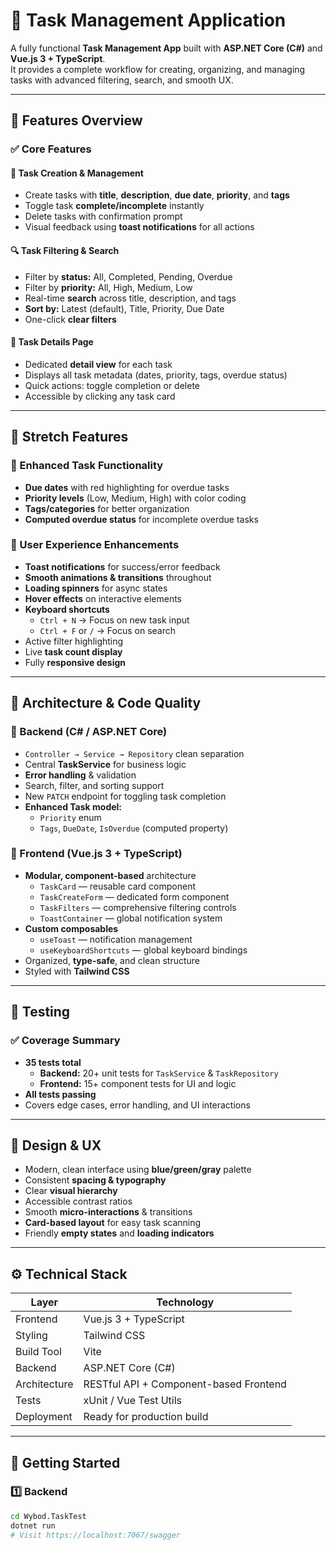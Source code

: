 # 🧩 Task Management Application

A fully functional **Task Management App** built with **ASP.NET Core (C#)** and **Vue.js 3 + TypeScript**.  
It provides a complete workflow for creating, organizing, and managing tasks with advanced filtering, search, and smooth UX.

---

## 🚀 Features Overview

### ✅ Core Features
#### 📝 Task Creation & Management
- Create tasks with **title**, **description**, **due date**, **priority**, and **tags**
- Toggle task **complete/incomplete** instantly
- Delete tasks with confirmation prompt
- Visual feedback using **toast notifications** for all actions

#### 🔍 Task Filtering & Search
- Filter by **status:** All, Completed, Pending, Overdue  
- Filter by **priority:** All, High, Medium, Low  
- Real-time **search** across title, description, and tags  
- **Sort by:** Latest (default), Title, Priority, Due Date  
- One-click **clear filters**

#### 📄 Task Details Page
- Dedicated **detail view** for each task  
- Displays all task metadata (dates, priority, tags, overdue status)  
- Quick actions: toggle completion or delete  
- Accessible by clicking any task card

---

## 🌟 Stretch Features
### 🧠 Enhanced Task Functionality
- **Due dates** with red highlighting for overdue tasks  
- **Priority levels** (Low, Medium, High) with color coding  
- **Tags/categories** for better organization  
- **Computed overdue status** for incomplete overdue tasks

### 💎 User Experience Enhancements
- **Toast notifications** for success/error feedback  
- **Smooth animations & transitions** throughout  
- **Loading spinners** for async states  
- **Hover effects** on interactive elements  
- **Keyboard shortcuts**
  - `Ctrl + N` → Focus on new task input  
  - `Ctrl + F` or `/` → Focus on search  
- Active filter highlighting  
- Live **task count display**  
- Fully **responsive design**

---

## 🧱 Architecture & Code Quality

### 🔧 Backend (C# / ASP.NET Core)
- `Controller → Service → Repository` clean separation  
- Central **TaskService** for business logic  
- **Error handling** & validation  
- Search, filter, and sorting support  
- New `PATCH` endpoint for toggling task completion  
- **Enhanced Task model:**
  - `Priority` enum  
  - `Tags`, `DueDate`, `IsOverdue` (computed property)

### 🧩 Frontend (Vue.js 3 + TypeScript)
- **Modular, component-based** architecture  
  - `TaskCard` — reusable card component  
  - `TaskCreateForm` — dedicated form component  
  - `TaskFilters` — comprehensive filtering controls  
  - `ToastContainer` — global notification system  
- **Custom composables**
  - `useToast` — notification management  
  - `useKeyboardShortcuts` — global keyboard bindings  
- Organized, **type-safe**, and clean structure  
- Styled with **Tailwind CSS**

---

## 🧪 Testing

### ✅ Coverage Summary
- **35 tests total**
  - **Backend:** 20+ unit tests for `TaskService` & `TaskRepository`
  - **Frontend:** 15+ component tests for UI and logic
- **All tests passing**
- Covers edge cases, error handling, and UI interactions

---

## 🎨 Design & UX

- Modern, clean interface using **blue/green/gray** palette  
- Consistent **spacing & typography**  
- Clear **visual hierarchy**  
- Accessible contrast ratios  
- Smooth **micro-interactions** & transitions  
- **Card-based layout** for easy task scanning  
- Friendly **empty states** and **loading indicators**

---

## ⚙️ Technical Stack

| Layer | Technology |
|-------|-------------|
| Frontend | Vue.js 3 + TypeScript |
| Styling | Tailwind CSS |
| Build Tool | Vite |
| Backend | ASP.NET Core (C#) |
| Architecture | RESTful API + Component-based Frontend |
| Tests | xUnit / Vue Test Utils |
| Deployment | Ready for production build |

---

## 🏁 Getting Started

### 1️⃣ Backend
```bash
cd Wybod.TaskTest
dotnet run
# Visit https://localhost:7067/swagger
